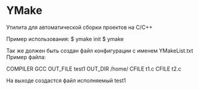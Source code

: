 # YMake
Утилита для автоматической сборки проектов на C/C++

Пример использования:
$ ymake init
$ ymake

Так же должен быть создан файл конфигурации с именем YMakeList.txt
Пример файла:

COMPILER GCC
OUT_FILE test1
OUT_DIR /home/
CFILE t1.c
CFILE t2.c

На выходе создастся файл исполняемый test1

